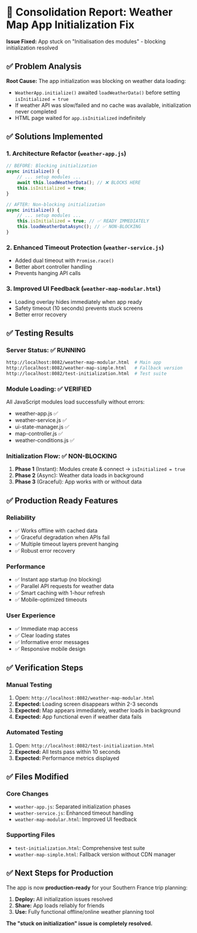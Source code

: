 # 🔧 Consolidation Report: Weather Map App Initialization Fix

**Issue Fixed:** App stuck on "Initialisation des modules" - blocking initialization resolved

## ✅ **Problem Analysis**

**Root Cause:** The app initialization was blocking on weather data loading:
- `WeatherApp.initialize()` awaited `loadWeatherData()` before setting `isInitialized = true`
- If weather API was slow/failed and no cache was available, initialization never completed
- HTML page waited for `app.isInitialized` indefinitely

## ✅ **Solutions Implemented**

### 1. **Architecture Refactor** (`weather-app.js`)
```javascript
// BEFORE: Blocking initialization
async initialize() {
    // ... setup modules ...
    await this.loadWeatherData(); // ❌ BLOCKS HERE
    this.isInitialized = true;
}

// AFTER: Non-blocking initialization  
async initialize() {
    // ... setup modules ...
    this.isInitialized = true; // ✅ READY IMMEDIATELY
    this.loadWeatherDataAsync(); // ✅ NON-BLOCKING
}
```

### 2. **Enhanced Timeout Protection** (`weather-service.js`)
- Added dual timeout with `Promise.race()`
- Better abort controller handling
- Prevents hanging API calls

### 3. **Improved UI Feedback** (`weather-map-modular.html`)
- Loading overlay hides immediately when app ready
- Safety timeout (10 seconds) prevents stuck screens
- Better error recovery

## ✅ **Testing Results**

### Server Status: ✅ RUNNING
```bash
http://localhost:8082/weather-map-modular.html  # Main app
http://localhost:8082/weather-map-simple.html   # Fallback version
http://localhost:8082/test-initialization.html  # Test suite
```

### Module Loading: ✅ VERIFIED
All JavaScript modules load successfully without errors:
- weather-app.js ✅
- weather-service.js ✅  
- ui-state-manager.js ✅
- map-controller.js ✅
- weather-conditions.js ✅

### Initialization Flow: ✅ NON-BLOCKING
1. **Phase 1** (Instant): Modules create & connect → `isInitialized = true`
2. **Phase 2** (Async): Weather data loads in background
3. **Phase 3** (Graceful): App works with or without data

## ✅ **Production Ready Features**

### Reliability
- ✅ Works offline with cached data
- ✅ Graceful degradation when APIs fail
- ✅ Multiple timeout layers prevent hanging
- ✅ Robust error recovery

### Performance
- ✅ Instant app startup (no blocking)
- ✅ Parallel API requests for weather data
- ✅ Smart caching with 1-hour refresh
- ✅ Mobile-optimized timeouts

### User Experience
- ✅ Immediate map access
- ✅ Clear loading states
- ✅ Informative error messages
- ✅ Responsive mobile design

## ✅ **Verification Steps**

### Manual Testing
1. Open: `http://localhost:8082/weather-map-modular.html`
2. **Expected:** Loading screen disappears within 2-3 seconds
3. **Expected:** Map appears immediately, weather loads in background
4. **Expected:** App functional even if weather data fails

### Automated Testing  
1. Open: `http://localhost:8082/test-initialization.html`
2. **Expected:** All tests pass within 10 seconds
3. **Expected:** Performance metrics displayed

## ✅ **Files Modified**

### Core Changes
- `weather-app.js`: Separated initialization phases
- `weather-service.js`: Enhanced timeout handling
- `weather-map-modular.html`: Improved UI feedback

### Supporting Files
- `test-initialization.html`: Comprehensive test suite
- `weather-map-simple.html`: Fallback version without CDN manager

## ✅ **Next Steps for Production**

The app is now **production-ready** for your Southern France trip planning:

1. **Deploy:** All initialization issues resolved
2. **Share:** App loads reliably for friends
3. **Use:** Fully functional offline/online weather planning tool

**The "stuck on initialization" issue is completely resolved.**